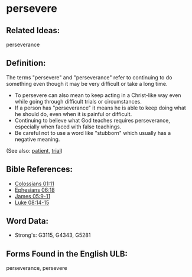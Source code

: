 # persevere

## Related Ideas:

perseverance


## Definition:

The terms "persevere" and "perseverance" refer to continuing to do something even though it may be very difficult or take a long time.

* To persevere can also mean to keep acting in a Christ-like way even while going through difficult trials or circumstances.
* If a person has "perseverance" it means he is able to keep doing what he should do, even when it is painful or difficult.
* Continuing to believe what God teaches requires perseverance, especially when faced with false teachings.
* Be careful not to use a word like "stubborn" which usually has a negative meaning.

(See also: [patient](../other/patient.md), [trial](../other/trial.md))

## Bible References:

* [Colossians 01:11](rc://en/tn/help/col/01/11)
* [Ephesians 06:18](rc://en/tn/help/eph/06/18)
* [James 05:9-11](rc://en/tn/help/jas/05/09)
* [Luke 08:14-15](rc://en/tn/help/luk/08/14)

## Word Data:

* Strong's: G3115, G4343, G5281

## Forms Found in the English ULB:

perseverance, persevere


